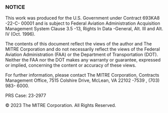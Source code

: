 ### NOTICE

This work was produced for the U.S. Government under Contract 693KA8 -22-C- 00001 and is subject to Federal Aviation Administration Acquisition Management System Clause 3.5 -13, Rights In Data -General, Alt. III and Alt. IV (Oct. 1996).

The contents of this document reflect the views of the author and The MITRE Corporation and do not necessarily reflect the views of the Federal Aviation Administration (FAA) or the Department of Transportation (DOT). Neither the FAA nor the DOT makes any warranty or guarantee, expressed or implied, concerning the content or accuracy of these views.

For further information, please contact The MITRE Corporation, Contracts Management Office, 7515 Colshire Drive, McLean, VA 22102 -7539 , (703) 983- 6000.

PRS Case: 23-2977

© 2023 The MITRE Corporation. All Rights Reserved.
